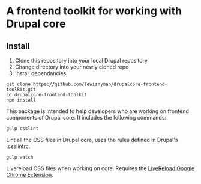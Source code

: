 # A frontend toolkit for working with Drupal core
## Install

1. Clone this repository into your local Drupal repository
2. Change directory into your newly cloned repo
3. Install dependancies

```
git clone https://github.com/lewisnyman/drupalcore-frontend-toolkit.git
cd drupalcore-frontend-toolkit
npm install
```

This package is intended to help developers who are working on frontend components of Drupal core. It includes the following commands:

```
gulp csslint
```

Lint all the CSS files in Drupal core, uses the rules defined in Drupal's .csslintrc.


```
gulp watch
```

Livereload CSS files when working on core. Requires the [LiveReload Google Chrome Extension](https://chrome.google.com/webstore/detail/livereload/jnihajbhpnppcggbcgedagnkighmdlei?hl=en).

